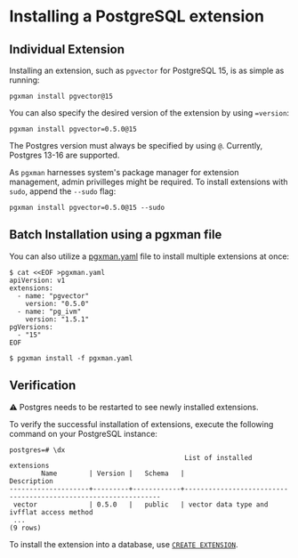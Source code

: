 # Installing a PostgreSQL extension

## Individual Extension

Installing an extension, such as `pgvector` for PostgreSQL
15, is as simple as running:

```console
pgxman install pgvector@15
```

You can also specify the desired version of the extension by using `=version`:

```console
pgxman install pgvector=0.5.0@15
```

The Postgres version must always be specified by using `@`. Currently, Postgres
13-16 are supported.

As `pgxman` harnesses system's package manager for extension management,
admin privilleges might be required. To install extensions with `sudo`,
append the `--sudo` flag:

```console
pgxman install pgvector=0.5.0@15 --sudo
```

## Batch Installation using a pgxman file

You can also utilize a [pgxman.yaml](spec/pgxman.yaml.md) file to install
multiple extensions at once:

```console
$ cat <<EOF >pgxman.yaml
apiVersion: v1
extensions:
  - name: "pgvector"
    version: "0.5.0"
  - name: "pg_ivm"
    version: "1.5.1"
pgVersions:
  - "15"
EOF

$ pgxman install -f pgxman.yaml
```

## Verification

⚠️ Postgres needs to be restarted to see newly installed extensions.

To verify the successful installation of extensions, execute the following
command on your PostgreSQL instance:

```psql
postgres=# \dx
                                            List of installed extensions
        Name        | Version |   Schema   |                              Description
--------------------+---------+------------+----------------------------------------------------------------
 vector             | 0.5.0   |   public   | vector data type and ivfflat access method
 ...
(9 rows)
```

To install the extension into a database, use [`CREATE
EXTENSION`](https://www.postgresql.org/docs/current/sql-createextension.html).
